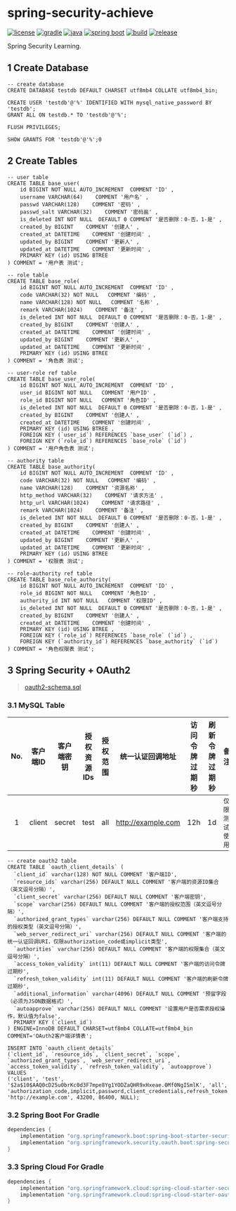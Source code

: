 # spring-security-achieve

[![license](https://img.shields.io/badge/license-MIT-green.svg?style=flat&logo=github)](https://www.mit-license.org)
[![gradle](https://img.shields.io/badge/gradle-7.1.1-brightgreen.svg?style=flat&logo=gradle)](https://docs.gradle.org/7.1/userguide/installation.html)
[![java](https://img.shields.io/badge/java-1.8-brightgreen.svg?style=flat&logo=java)](https://www.oracle.com/java/technologies/javase-downloads.html)
[![spring boot](https://img.shields.io/badge/springboot-2.3.2-brightgreen.svg?style=flat&logo=springboot)](https://docs.spring.io/spring-boot/docs/2.3.2.RELEASE/reference/htmlsingle/)
[![build](https://github.com/aaric/spring-security-achieve/workflows/build/badge.svg)](https://github.com/aaric/spring-security-achieve/actions)
[![release](https://img.shields.io/badge/release-0.8.0-blue.svg)](https://github.com/aaric/spring-security-achieve/releases)

Spring Security Learning.

## 1 Create Database

```mysql
-- create database
CREATE DATABASE testdb DEFAULT CHARSET utf8mb4 COLLATE utf8mb4_bin;

CREATE USER 'testdb'@'%' IDENTIFIED WITH mysql_native_password BY 'testdb';
GRANT ALL ON testdb.* TO 'testdb'@'%';

FLUSH PRIVILEGES;

SHOW GRANTS FOR 'testdb'@'%';0
```

## 2 Create Tables

```mysql
-- user table
CREATE TABLE base_user(
    id BIGINT NOT NULL AUTO_INCREMENT  COMMENT 'ID' ,
    username VARCHAR(64)    COMMENT '用户名' ,
    passwd VARCHAR(128)    COMMENT '密码' ,
    passwd_salt VARCHAR(32)    COMMENT '密码盐' ,
    is_deleted INT NOT NULL  DEFAULT 0 COMMENT '是否删除：0-否，1-是' ,
    created_by BIGINT    COMMENT '创建人' ,
    created_at DATETIME    COMMENT '创建时间' ,
    updated_by BIGINT    COMMENT '更新人' ,
    updated_at DATETIME    COMMENT '更新时间' ,
    PRIMARY KEY (id) USING BTREE
) COMMENT = '用户表 测试';

-- role table
CREATE TABLE base_role(
    id BIGINT NOT NULL AUTO_INCREMENT  COMMENT 'ID' ,
    code VARCHAR(32) NOT NULL   COMMENT '编码' ,
    name VARCHAR(128) NOT NULL   COMMENT '名称' ,
    remark VARCHAR(1024)    COMMENT '备注' ,
    is_deleted INT NOT NULL  DEFAULT 0 COMMENT '是否删除：0-否，1-是' ,
    created_by BIGINT    COMMENT '创建人' ,
    created_at DATETIME    COMMENT '创建时间' ,
    updated_by BIGINT    COMMENT '更新人' ,
    updated_at DATETIME    COMMENT '更新时间' ,
    PRIMARY KEY (id) USING BTREE
) COMMENT = '角色表 测试';

-- user-role ref table
CREATE TABLE base_user_role(
    id BIGINT NOT NULL AUTO_INCREMENT  COMMENT 'ID' ,
    user_id BIGINT NOT NULL   COMMENT '用户ID' ,
    role_id BIGINT NOT NULL   COMMENT '角色ID' ,
    is_deleted INT NOT NULL  DEFAULT 0 COMMENT '是否删除：0-否，1-是' ,
    created_by BIGINT    COMMENT '创建人' ,
    created_at DATETIME    COMMENT '创建时间' ,
    PRIMARY KEY (id) USING BTREE ,
    FOREIGN KEY (`user_id`) REFERENCES `base_user` (`id`) ,
    FOREIGN KEY (`role_id`) REFERENCES `base_role` (`id`)
) COMMENT = '用户角色表 测试';

-- authority table
CREATE TABLE base_authority(
    id BIGINT NOT NULL AUTO_INCREMENT  COMMENT 'ID' ,
    code VARCHAR(32) NOT NULL   COMMENT '编码' ,
    name VARCHAR(128)    COMMENT '资源名称' ,
    http_method VARCHAR(32)    COMMENT '请求方法' ,
    http_url VARCHAR(1024)    COMMENT '请求路径' ,
    remark VARCHAR(1024)    COMMENT '备注' ,
    is_deleted INT NOT NULL  DEFAULT 0 COMMENT '是否删除：0-否，1-是' ,
    created_by BIGINT    COMMENT '创建人' ,
    created_at DATETIME    COMMENT '创建时间' ,
    updated_by BIGINT    COMMENT '更新人' ,
    updated_at DATETIME    COMMENT '更新时间' ,
    PRIMARY KEY (id) USING BTREE
) COMMENT = '权限表 测试';

-- role-authority ref table
CREATE TABLE base_role_authority(
    id BIGINT NOT NULL AUTO_INCREMENT  COMMENT 'ID' ,
    role_id BIGINT NOT NULL   COMMENT '角色ID' ,
    authority_id INT NOT NULL   COMMENT '权限ID' ,
    is_deleted INT NOT NULL  DEFAULT 0 COMMENT '是否删除：0-否，1-是' ,
    created_by BIGINT    COMMENT '创建人' ,
    created_at DATETIME    COMMENT '创建时间' ,
    PRIMARY KEY (id) USING BTREE ,
    FOREIGN KEY (`role_id`) REFERENCES `base_role` (`id`) ,
    FOREIGN KEY (`authority_id`) REFERENCES `base_authority` (`id`)
) COMMENT = '角色权限表 测试';
```

## 3 Spring Security + OAuth2

> [oauth2-schema.sql](https://github.com/spring-projects/spring-security-oauth/blob/2.3.4.RELEASE/spring-security-oauth2/src/test/resources/schema.sql)

### 3.1 MySQL Table

|No.|客户端ID|客户端密钥|授权资源IDs|授权范围|统一认证回调地址|访问令牌过期秒|刷新令牌过期秒|备注|
|:-:|:-:|---|:-:|:-:|---|:-:|:-:|---|
|1|client|secret|test|all|http://example.com|12h|1d|`仅限测试使用`|

```mysql
-- create oauth2 table
CREATE TABLE `oauth_client_details` (
  `client_id` varchar(128) NOT NULL COMMENT '客户端ID',
  `resource_ids` varchar(256) DEFAULT NULL COMMENT '客户端的资源ID集合（英文逗号分隔）',
  `client_secret` varchar(256) DEFAULT NULL COMMENT '客户端密钥',
  `scope` varchar(256) DEFAULT NULL COMMENT '客户端的授权范围（英文逗号分隔）',
  `authorized_grant_types` varchar(256) DEFAULT NULL COMMENT '客户端支持的授权类型（英文逗号分隔）',
  `web_server_redirect_uri` varchar(256) DEFAULT NULL COMMENT '客户端的统一认证回调URI，仅限authorization_code或implicit类型',
  `authorities` varchar(256) DEFAULT NULL COMMENT '客户端的权限集合（英文逗号分隔）',
  `access_token_validity` int(11) DEFAULT NULL COMMENT '客户端的访问令牌过期秒',
  `refresh_token_validity` int(11) DEFAULT NULL COMMENT '客户端的刷新令牌过期秒',
  `additional_information` varchar(4096) DEFAULT NULL COMMENT '预留字段（必须为JSON数据格式）',
  `autoapprove` varchar(256) DEFAULT NULL COMMENT '设置用户是否需求授权操作，默认值为false',
  PRIMARY KEY (`client_id`)
) ENGINE=InnoDB DEFAULT CHARSET=utf8mb4 COLLATE=utf8mb4_bin COMMENT='OAuth2客户端详情表';

INSERT INTO `oauth_client_details`
(`client_id`, `resource_ids`, `client_secret`, `scope`, `authorized_grant_types`, `web_server_redirect_uri`, `access_token_validity`, `refresh_token_validity`, `autoapprove`)
VALUES
('client', 'test', '$2a$10$AAQ0cD25u0brKc0d3F7mpe8Yg1YODZaQHR9xHxeae.0Mf0NgISmlK', 'all', 'authorization_code,implicit,password,client_credentials,refresh_token', 'http://example.com', 43200, 86400, NULL);
```

### 3.2 Spring Boot For Gradle

```groovy
dependencies {
    implementation "org.springframework.boot:spring-boot-starter-security"
    implementation "org.springframework.security.oauth.boot:spring-security-oauth2-autoconfigure"
}
```

### 3.3 Spring Cloud For Gradle

```groovy
dependencies {
    implementation "org.springframework.cloud:spring-cloud-starter-security"
    implementation "org.springframework.cloud:spring-cloud-starter-oauth2"
}
```
